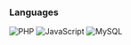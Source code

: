 


### Languages

![PHP](https://img.shields.io/badge/-PHP-000?logo=PHP&logoColor=white)
![JavaScript](https://img.shields.io/badge/-JavaScript-000?&logo=JavaScript&logoColor=white)
![MySQL](https://img.shields.io/badge/-SQL-000?&logo=MySQL&logoColor=white)

